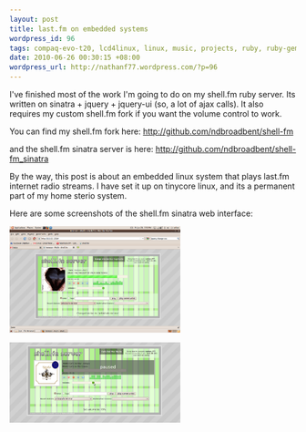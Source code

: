 ```yaml
--- 
layout: post
title: last.fm on embedded systems
wordpress_id: 96
tags: compaq-evo-t20, lcd4linux, linux, music, projects, ruby, ruby-gems, shell-fm, web-design
date: 2010-06-26 00:30:15 +08:00
wordpress_url: http://nathanf77.wordpress.com/?p=96
---
```

I've finished most of the work I'm going to do on my shell.fm ruby server. Its written on sinatra + jquery + jquery-ui (so, a lot of ajax calls). It also requires my custom shell.fm fork if you want the volume control to work.

You can find my shell.fm fork here: <a href="http://github.com/ndbroadbent/shell-fm">http://github.com/ndbroadbent/shell-fm</a>

and the shell.fm sinatra server is here: <a href="http://github.com/ndbroadbent/shell-fm_sinatra">http://github.com/ndbroadbent/shell-fm_sinatra</a>

By the way, this post is about an embedded linux system that plays last.fm internet radio streams. I have set it up on tinycore linux, and its a permanent part of my home sterio system.

Here are some screenshots of the shell.fm sinatra web interface:

<a href="/images/posts/2010/06/changing-station.png"><img class="alignnone size-medium wp-image-97" title="shell.fm sinatra" src="/images/posts/2010/06/changing-station.png?w=300" alt="" width="300" height="187" /></a>

<a href="/images/posts/2010/06/paused.png"><img class="alignnone size-medium wp-image-98" title="paused track, volume change" src="/images/posts/2010/06/paused.png?w=300" alt="" width="300" height="141" /></a>
